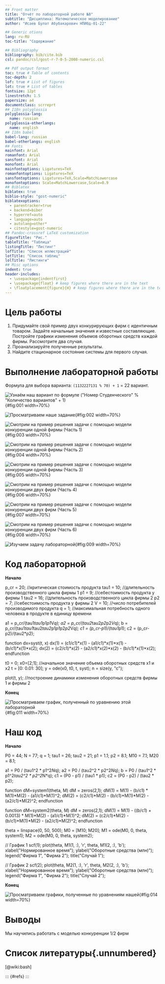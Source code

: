 ```yaml
---
## Front matter
title: "Отчёт по лабораторной работе №8"
subtitle: "Дисциплина: Математическое моделирование"
author: "Исаев Булат Абубакарович НПИбд-01-22"

## Generic otions
lang: ru-RU
toc-title: "Содержание"

## Bibliography
bibliography: bib/cite.bib
csl: pandoc/csl/gost-r-7-0-5-2008-numeric.csl

## Pdf output format
toc: true # Table of contents
toc-depth: 2
lof: true # List of figures
lot: true # List of tables
fontsize: 12pt
linestretch: 1.5
papersize: a4
documentclass: scrreprt
## I18n polyglossia
polyglossia-lang:
  name: russian
polyglossia-otherlangs:
  name: english
## I18n babel
babel-lang: russian
babel-otherlangs: english
## Fonts
mainfont: Arial
romanfont: Arial
sansfont: Arial
monofont: Arial
mainfontoptions: Ligatures=TeX
romanfontoptions: Ligatures=TeX
sansfontoptions: Ligatures=TeX,Scale=MatchLowercase
monofontoptions: Scale=MatchLowercase,Scale=0.9
## Biblatex
biblatex: true
biblio-style: "gost-numeric"
biblatexoptions:
  - parentracker=true
  - backend=biber
  - hyperref=auto
  - language=auto
  - autolang=other*
  - citestyle=gost-numeric
## Pandoc-crossref LaTeX customization
figureTitle: "Рис."
tableTitle: "Таблица"
listingTitle: "Листинг"
lofTitle: "Список иллюстраций"
lotTitle: "Список таблиц"
lolTitle: "Листинги"
## Misc options
indent: true
header-includes:
  - \usepackage{indentfirst}
  - \usepackage{float} # keep figures where there are in the text
  - \floatplacement{figure}{H} # keep figures where there are in the text
---
```



# Цель работы

1. Придумайте свой пример двух конкурирующих фирм с идентичным товаром. 
   Задайте начальные значения и известные составляющие. 
   Постройте графики изменения объемов оборотных средств каждой фирмы. Рассмотрите два случая.
2. Проанализируйте полученные результаты.
3. Найдите стационарное состояние системы для первого случая.


# Выполнение лабораторной работы

Формула для выбора варианта: `(1132227131 % 70) + 1` = 22 вариант.

![Узнаём наш вариант по формуле ("Номер Студенческого" % "Количество вариантов" + 1)](image/1.png){#fig:001 width=70%}



![Просматриваем наше задание](image/2.png){#fig:002 width=70%}


![Смотрим на пример решения задачи с помощью модели конкуренции одной фирмы (Часть 1)](image/3.png){#fig:003 width=70%}


![Смотрим на пример решения задачи с помощью модели конкуренции одной фирмы (Часть 2)](image/4.png){#fig:004 width=70%}


![Смотрим на пример решения задачи с помощью модели конкуренции одной фирмы (Часть 3)](image/5.png){#fig:005 width=70%}


![Смотрим на пример решения задачи с помощью модели конкуренции двух фирм (Часть 4)](image/6.png){#fig:006 width=70%}


![Смотрим на пример решения задачи с помощью модели конкуренции двух фирм (Часть 5)](image/7.png){#fig:007 width=70%}


![Смотрим на пример решения задачи с помощью модели конкуренции двух фирм (Часть 6)](image/8.png){#fig:008 width=70%}


![Изучаем задачу лабораторной](image/9.png){#fig:009 width=70%}


# Код лабораторной

**Начало**

p_cr = 20; //критическая стоимость продукта
tau1 = 10; //длительность производственного цикла фирмы 1
p1 = 9; //себестоимость продукта у фирмы 1
tau2 = 16; //длительность производственного цикла фирмы 2
p2 = 7; //себестоимость продукта у фирмы 2
V = 10; //число потребителей производимого продукта
q = 1; //максимальная потребность одного человека в продукте в единицу времени


a1 = p_cr/(tau1*tau1*p1*p1*V*q);
a2 = p_cr/(tau2*tau2*p2*p2*V*q);
b = p_cr/(tau1*tau1*tau2*tau2*p1*p1*p2*p2*V*q);
c1 = (p_cr-p1)/(tau1*p1);
c2 = (p_cr-p2)/(tau2*p2);


function dx=syst(t, x)
    dx(1) = (c1/c1)*x(1) - (a1/c1)*x(1)*x(1) - (b/c1)*x(1)*x(2);
    dx(2) = (c2/c1)*x(2) - (a2/c1)*x(2)*x(2) - (b/c1)*x(1)*x(2);
endfunction


t0 = 0;
x0=[2;1]; //начальное значение объема оборотных средств x1 и х2
t = [0: 0.01: 30];
y = ode(x0, t0, t, syst);
n = size(y, "c");


plot(t, y); //построение динамики изменения оборотных средств фирмы 1 и фирмы 2

**Конец**


![Просматриваем график, полученный по уравнению этой лабораторной](image/11.png){#fig:011 width=70%}


# Наш код

**Начало**

P0 = 44;
N = 77;
q = 1;
tau1 = 26;
tau2 = 21;
p1 = 1.1;
p2 = 8.1;
M10 = 7.1;
M20 = 8.1;

a1 = P0 / (tau1^2 * p1^2*N*q);
a2 = P0 / (tau2^2 * p2^2*N*q);
b = P0 / (tau1^2 * p1^2*tau2^2 * p2^2*N*q);
c1 = (P0 - p1) / (tau1 * p1);
c2 = (P0 - p2) / (tau2 * p2);

function dM=system1(theta, M)
    dM = zeros(2,1);
    dM(1) = M(1) - (b/c1) * M(1)*M(2) - (a1/c1)*M(1)^2;
    dM(2) = (c2/c1)*M(2) - (b/c1)*M(1)*M(2) - (a2/c1)*M(2)^2;
endfunction

function dM=system2(theta, M)
    dM = zeros(2,1);
    dM(1) = M(1) - ((b/c1) + 0.0013) * M(1)*M(2) - (a1/c1)*M(1)^2;
    dM(2) = (c2/c1)*M(2) - (b/c1)*M(1)*M(2) - (a2/c1)*M(2)^2;
endfunction

theta = linspace(0, 50, 500);
M0 = [M10; M20];
M1 = ode(M0, 0, theta, system1);
M2 = ode(M0, 0, theta, system2);


// График 1
scf(1);
plot(theta, M1(1, :), 'r', theta, M1(2, :), 'b');
xlabel("Нормированное время");
ylabel("Оборотные средства (млн)");
legend("Фирма 1", "Фирма 2");
title("Случай 1");


// График 2
scf(2);
plot(theta, M2(1, :), 'r', theta, M2(2, :), 'b');
xlabel("Нормированное время");
ylabel("Оборотные средства (млн)");
legend("Фирма 1", "Фирма 2");
title("Случай 2");

**Конец**


![Просматриваем графики, полученные по уравнениям нашей](image/14.png){#fig:014 width=70%}


# Выводы

Мы научились работать с моделью конкуренции 1/2 фирм


# Список литературы{.unnumbered}
[@wiki:bash]

::: {#refs}
:::
